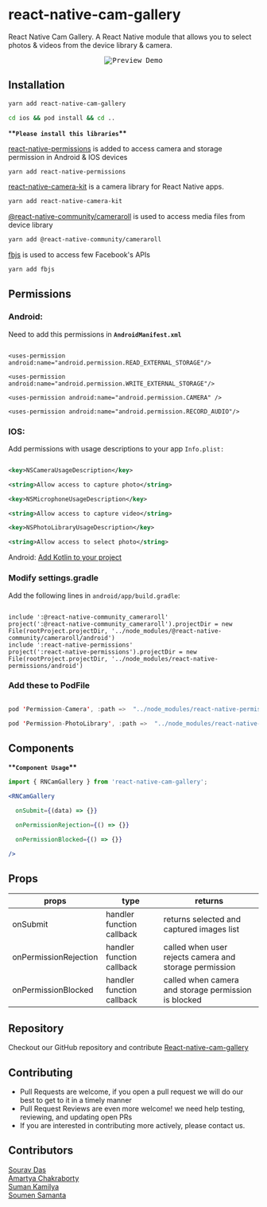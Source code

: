 # react-native-cam-gallery

React Native Cam Gallery. A React Native module that allows you to select photos & videos from the device library & camera.

<p  align="center">

<kbd>

<img  src="https://github.com/novamaster-git/openSourceResources/blob/main/RNcamGalleryPreview.gif?raw=true" title="Preview Demo"/>

</kbd>

</p>

## Installation

```bash
yarn add react-native-cam-gallery
```

```bash
cd ios && pod install && cd ..
```

\***\*`Please install this libraries`\*\***

[react-native-permissions](https://www.npmjs.com/package/react-native-permissions "react-native-permissions") is added to access camera and storage permission in Android & IOS devices

```bash
yarn add react-native-permissions

```

[react-native-camera-kit](https://www.npmjs.com/package/react-native-camera-kit "react-native-camera-kit") is a camera library for React Native apps. 

```bash
yarn add react-native-camera-kit

```

[@react-native-community/cameraroll](https://www.npmjs.com/package/@react-native-community/cameraroll "@react-native-community/cameraroll") is used to access media files from device library

```bash
yarn add @react-native-community/cameraroll

```

[fbjs](https://www.npmjs.com/package/fbjs "fbjs") is used to access few Facebook's APIs

```bash
yarn add fbjs

```
## Permissions

### Android:

Need to add this permissions in **`AndroidManifest.xml`**

```arduino

<uses-permission android:name="android.permission.READ_EXTERNAL_STORAGE"/>

<uses-permission android:name="android.permission.WRITE_EXTERNAL_STORAGE"/>

<uses-permission android:name="android.permission.CAMERA" />

<uses-permission android:name="android.permission.RECORD_AUDIO"/>

```

### IOS:

Add permissions with usage descriptions to your app `Info.plist:`

```xml

<key>NSCameraUsageDescription</key>

<string>Allow access to capture photo</string>

<key>NSMicrophoneUsageDescription</key>

<string>Allow access to capture video</string>

<key>NSPhotoLibraryUsageDescription</key>

<string>Allow access to select photo</string>

```

Android:
[Add Kotlin to your project](./kotlin.md)

### **Modify settings.gradle**

Add the following lines in `android/app/build.gradle`:

```

include ':@react-native-community_cameraroll'
project(':@react-native-community_cameraroll').projectDir = new File(rootProject.projectDir, '../node_modules/@react-native-community/cameraroll/android')
include ':react-native-permissions'
project(':react-native-permissions').projectDir = new File(rootProject.projectDir, '../node_modules/react-native-permissions/android')

```


### Add these to PodFile

```swift

pod 'Permission-Camera', :path =>  "../node_modules/react-native-permissions/ios/Camera"

pod 'Permission-PhotoLibrary', :path =>  "../node_modules/react-native-permissions/ios/PhotoLibrary"

```

## Components

\***\*`Component Usage`\*\***

```ts
import { RNCamGallery } from 'react-native-cam-gallery';
```

```jsx
<RNCamGallery

  onSubmit={(data) => {}}

  onPermissionRejection={() => {}}

  onPermissionBlocked={() => {}}

/>

```

## Props

| props                 | type                      | returns                                                                                |
| --------------------- | ------------------------- | -------------------------------------------------------------------------------------- |
| onSubmit              | handler function callback | returns selected and captured images list                                              |
| onPermissionRejection | handler function callback | called when user rejects camera and storage permission                                 |
| onPermissionBlocked   | handler function callback | called when camera and storage permission is blocked                                   |

## Repository

Checkout our GitHub repository and contribute
[React-native-cam-gallery](https://github.com/uplsourav/react-native-cam-gallery "React-native-cam-gallery") <br/>

## Contributing

- Pull Requests are welcome, if you open a pull request we will do our best to get to it in a timely manner
- Pull Request Reviews are even more welcome! we need help testing, reviewing, and updating open PRs
- If you are interested in contributing more actively, please contact us.

## Contributors

[Sourav Das](https://github.com/uplsourav "UplSourav") <br/>
[Amartya Chakraborty](https://github.com/amartyach98 "Amartya Chakraborty") <br/>
[Suman Kamilya](https://github.com/sumankamilya "Suman Kamilya") <br/>
[Soumen Samanta](https://github.com/novamaster-git "Soumen Samanta") <br/>
